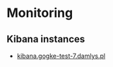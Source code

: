 # Monitoring

## Kibana instances

- [kibana.gogke-test-7.damlys.pl](https://kibana.gogke-test-7.damlys.pl/app/discover)
